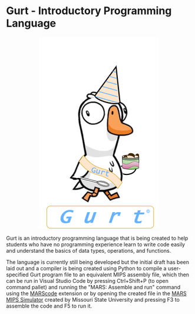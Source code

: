 # Gurt - Introductory Programming Language

   <p align="center">
     <img src="https://github.com/robertwood68/Gurt/blob/main/Logo%20Files/GurtLogo2.png?raw=true">
   </p>
   
Gurt is an introductory programming language that is being created to help students who have no programming experience learn to write code easily and understand the basics of data types, operations, and functions.

The language is currently still being developed but the initial draft has been laid out and a compiler is being created using Python to compile a user-specified Gurt program file to an equivalent MIPS assembly file, which then can be run in Visual Studio Code by pressing Ctrl+Shift+P (to open command pallet) and running the "MARS: Assemble and run" command using the [MARScode](https://marketplace.visualstudio.com/items?itemName=akainth015.marscode) extension or by opening the created file in the [MARS MIPS Simulator](https://courses.missouristate.edu/kenvollmar/mars/download.htm) created by Missouri State University and pressing F3 to assemble the code and F5 to run it.

